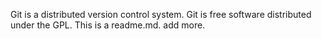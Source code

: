 Git is a distributed version control system.
Git is free software distributed under the GPL.
This is a readme.md.
add more.